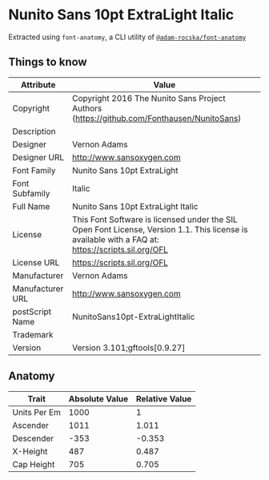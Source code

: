 # Nunito Sans 10pt ExtraLight Italic

Extracted using `font-anatomy`, a CLI utility of
[`@adam-rocska/font-anatomy`](https://github.com/adam-rocska/font-anatomy)

## Things to know

| Attribute        | Value                                                                                                                                             |
| ---------------- | ------------------------------------------------------------------------------------------------------------------------------------------------- |
| Copyright        | Copyright 2016 The Nunito Sans Project Authors (https://github.com/Fonthausen/NunitoSans)                                                         |
| Description      |                                                                                                                                                   |
| Designer         | Vernon Adams                                                                                                                                      |
| Designer URL     | http://www.sansoxygen.com                                                                                                                         |
| Font Family      | Nunito Sans 10pt ExtraLight                                                                                                                       |
| Font Subfamily   | Italic                                                                                                                                            |
| Full Name        | Nunito Sans 10pt ExtraLight Italic                                                                                                                |
| License          | This Font Software is licensed under the SIL Open Font License, Version 1.1. This license is available with a FAQ at: https://scripts.sil.org/OFL |
| License URL      | https://scripts.sil.org/OFL                                                                                                                       |
| Manufacturer     | Vernon Adams                                                                                                                                      |
| Manufacturer URL | http://www.sansoxygen.com                                                                                                                         |
| postScript Name  | NunitoSans10pt-ExtraLightItalic                                                                                                                   |
| Trademark        |                                                                                                                                                   |
| Version          | Version 3.101;gftools[0.9.27]                                                                                                                     |

## Anatomy

| Trait        | Absolute Value | Relative Value |
| ------------ | -------------- | -------------- |
| Units Per Em | 1000           | 1              |
| Ascender     | 1011           | 1.011          |
| Descender    | -353           | -0.353         |
| X-Height     | 487            | 0.487          |
| Cap Height   | 705            | 0.705          |
